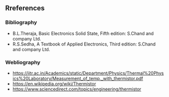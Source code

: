 ## Rreferences

### Bibliography

- B.L.Theraja, Basic Electronics Solid State, Fifth edition: S.Chand and company Ltd.
- R.S.Sedha, A Textbook of Applied Electronics, Third edition: S.Chand and company Ltd.

### Webliography
- https://iitr.ac.in/Academics/static/Department/Physics/Thermal%20Physics%20Laboratory/Measurement_of_temp._with_thermistor.pdf
- https://en.wikipedia.org/wiki/Thermistor
- https://www.sciencedirect.com/topics/engineering/thermistor

